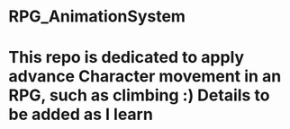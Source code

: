 # RPG_AnimationSystem
# This repo is dedicated to apply advance Character movement in an RPG, such as climbing :) Details to be added as I learn
